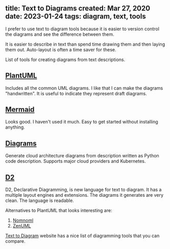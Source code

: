 title: Text to Diagrams
created: Mar 27, 2020
date: 2023-01-24
tags: diagram, text, tools
----

I prefer to use text to diagram tools because it is easier to
version control the diagrams and see the difference between them.

It is easier to describe in text than spend time drawing them and
then laying them out. Auto-layout is often a time saver for these.

List of tools for creating diagrams from text descriptions.

## [PlantUML](https://plantuml.com/)
Includes all the common UML diagrams. I like that I can make the
diagrams "handwritten". It is useful to indicate they represent
draft diagrams.

## [Mermaid](http://mermaid-js.github.io/mermaid/)
Looks good. I haven't used it much. Easy to get started without
installing anything.

## [Diagrams](https://diagrams.mingrammer.com/)  
Generate cloud architecture diagrams from description written as
Python code description. Supports major cloud providers and Kubernetes.

## [D2](https://d2lang.com/tour/intro/)
D2, Declarative Diagramming, is new language for text to diagram.
It has a multiple layout engines and extensions. The diagrams it
generates are very clean. The language is readable.

Alternatives to PlantUML that looks interesting are:

 1. [Nomnoml](http://www.nomnoml.com/)
 2. [ZenUML](https://zenuml.com)

[Text to Diagram](https://text-to-diagram.com) website has a nice list
of diagramming tools that you can compare.

